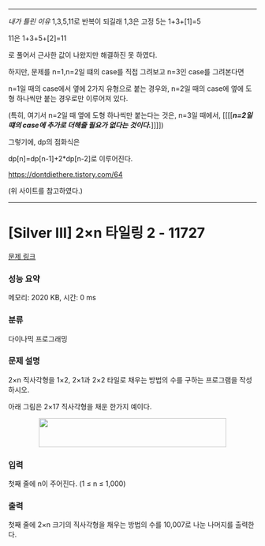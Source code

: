 --------------------------

*내가 틀린 이유*
1,3,5,11로 반복이 되길래 1,3은 고정
5는 
1+3+[1]=5

11은
1+3+5+[2]=11

로 풀어서 근사한 값이 나왔지만 해결하진 못 하였다.

하지만, 문제를 n=1,n=2일 떄의 case를 직접 그려보고 n=3인 case를 그려본다면

n=1일 때의 case에서 옆에 2가지 유형으로 붙는 경우와, n=2일 때의 case에 옆에 도형 하나씩만 붙는 경우로만 이루어져 있다.

(특히, 여기서 n=2일 때 옆에 도형 하나씩만 붙는다는 것은, n=3일 때에서, [[[[***n=2일떄의 case에 추가로 더해줄 필요가 없다는 것이다.***]]]])

그렇기에, dp의 점화식은

dp[n]=dp[n-1]+2*dp[n-2]로 이루어진다.


https://dontdiethere.tistory.com/64

(위 사이트를 참고하였다.)

---------------------------


# [Silver III] 2×n 타일링 2 - 11727 

[문제 링크](https://www.acmicpc.net/problem/11727) 

### 성능 요약

메모리: 2020 KB, 시간: 0 ms

### 분류

다이나믹 프로그래밍

### 문제 설명

<p>2×n 직사각형을 1×2, 2×1과 2×2 타일로 채우는 방법의 수를 구하는 프로그램을 작성하시오.</p>

<p>아래 그림은 2×17 직사각형을 채운 한가지 예이다.</p>

<p style="text-align: center;"><img alt="" src="https://www.acmicpc.net/upload/images/t2n2122.gif" style="height:59px; width:380px"></p>

### 입력 

 <p>첫째 줄에 n이 주어진다. (1 ≤ n ≤ 1,000)</p>

### 출력 

 <p>첫째 줄에 2×n 크기의 직사각형을 채우는 방법의 수를 10,007로 나눈 나머지를 출력한다.</p>


